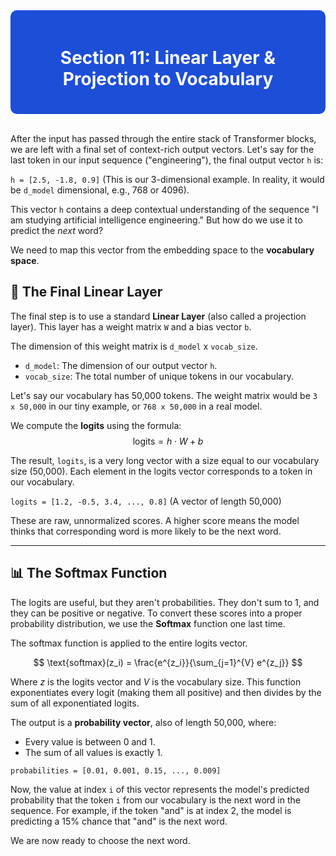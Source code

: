 <div style="background-color:#1D4ED8; padding:20px; border-radius:10px; color:white;">
  <h1 align="center">Section 11: Linear Layer & Projection to Vocabulary</h1>
</div>
<br>

After the input has passed through the entire stack of Transformer blocks, we are left with a final set of context-rich output vectors. Let's say for the last token in our input sequence ("engineering"), the final output vector `h` is:

`h = [2.5, -1.8, 0.9]` (This is our 3-dimensional example. In reality, it would be `d_model` dimensional, e.g., 768 or 4096).

This vector `h` contains a deep contextual understanding of the sequence "I am studying artificial intelligence engineering." But how do we use it to predict the *next* word?

We need to map this vector from the embedding space to the **vocabulary space**.

## 📏 The Final Linear Layer

The final step is to use a standard **Linear Layer** (also called a projection layer). This layer has a weight matrix `W` and a bias vector `b`.

The dimension of this weight matrix is `d_model` x `vocab_size`.
* `d_model`: The dimension of our output vector `h`.
* `vocab_size`: The total number of unique tokens in our vocabulary.

Let's say our vocabulary has 50,000 tokens. The weight matrix would be `3 x 50,000` in our tiny example, or `768 x 50,000` in a real model.

We compute the **logits** using the formula:
$$ \text{logits} = h \cdot W + b $$

The result, `logits`, is a very long vector with a size equal to our vocabulary size (50,000). Each element in the logits vector corresponds to a token in our vocabulary.

`logits = [1.2, -0.5, 3.4, ..., 0.8]` (A vector of length 50,000)

These are raw, unnormalized scores. A higher score means the model thinks that corresponding word is more likely to be the next word.

---

## 📊 The Softmax Function

The logits are useful, but they aren't probabilities. They don't sum to 1, and they can be positive or negative. To convert these scores into a proper probability distribution, we use the **Softmax** function one last time.

The softmax function is applied to the entire logits vector.

$$ \text{softmax}(z_i) = \frac{e^{z_i}}{\sum_{j=1}^{V} e^{z_j}} $$

Where $z$ is the logits vector and $V$ is the vocabulary size. This function exponentiates every logit (making them all positive) and then divides by the sum of all exponentiated logits.

The output is a **probability vector**, also of length 50,000, where:
* Every value is between 0 and 1.
* The sum of all values is exactly 1.

`probabilities = [0.01, 0.001, 0.15, ..., 0.009]`

Now, the value at index `i` of this vector represents the model's predicted probability that the token `i` from our vocabulary is the next word in the sequence. For example, if the token "and" is at index 2, the model is predicting a 15% chance that "and" is the next word.

We are now ready to choose the next word.